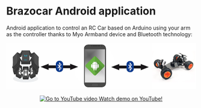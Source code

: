 # Brazocar Android application

Android application to control an RC Car based on Arduino using your arm as the controller thanks to Myo Armband device and Bluetooth technology:
<p align="center">
  <img border="0" src="imgs/diagram.png">
</p>

<p align="center">
  <a href="https://www.youtube.com/watch?v=PfhPWDUyZ_s">
    <img border="0" alt="Go to YouTube video" src="https://img.youtube.com/vi/PfhPWDUyZ_s/0.jpg">
    Watch demo on YouTube!
  </a>
</p>
